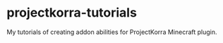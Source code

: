 # projectkorra-tutorials
My tutorials of creating addon abilities for ProjectKorra Minecraft plugin.
